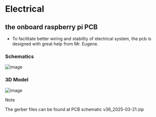 # Electrical

## the onboard raspberry pi PCB
- To facilitate better wiring and stability of electrical system, the pcb is designed with great help from Mr. Eugene.

### Schematics
![image](https://github.com/user-attachments/assets/fc26c7e2-d6d2-4aa7-8678-e5d6c1d73ada)

### 3D Model
![image](https://github.com/user-attachments/assets/a2e77d31-ac5e-45ef-9e9c-d4dd6226e882)

>[!Note]
>The gerber files can be found at PCB schematic v36_2025-03-21.zip
